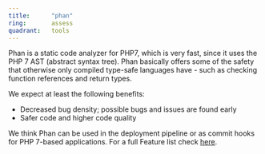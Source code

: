 ```yaml
---
title:      "phan"
ring:       assess
quadrant:   tools
---
```


Phan is a static code analyzer for PHP7, which is very fast, since it uses the PHP 7 AST (abstract syntax tree). Phan basically offers some of the safety that otherwise only compiled type-safe languages have - such as checking function references and return types.

We expect at least the following benefits:

- Decreased bug density; possible bugs and issues are found early
- Safer code and higher code quality

We think Phan can be used in the deployment pipeline or as commit hooks for PHP 7-based applications. For a full Feature list check [here](https://github.com/etsy/phan#features).
